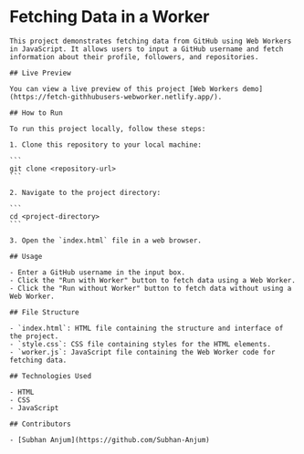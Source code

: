  # Fetching Data in a Worker

    This project demonstrates fetching data from GitHub using Web Workers in JavaScript. It allows users to input a GitHub username and fetch information about their profile, followers, and repositories.

    ## Live Preview

    You can view a live preview of this project [Web Workers demo](https://fetch-githhubusers-webworker.netlify.app/).

    ## How to Run

    To run this project locally, follow these steps:

    1. Clone this repository to your local machine:

    ```
    git clone <repository-url>
    ```

    2. Navigate to the project directory:

    ```
    cd <project-directory>
    ```

    3. Open the `index.html` file in a web browser.

    ## Usage

    - Enter a GitHub username in the input box.
    - Click the "Run with Worker" button to fetch data using a Web Worker.
    - Click the "Run without Worker" button to fetch data without using a Web Worker.

    ## File Structure

    - `index.html`: HTML file containing the structure and interface of the project.
    - `style.css`: CSS file containing styles for the HTML elements.
    - `worker.js`: JavaScript file containing the Web Worker code for fetching data.

    ## Technologies Used

    - HTML
    - CSS
    - JavaScript

    ## Contributors

    - [Subhan Anjum](https://github.com/Subhan-Anjum)
